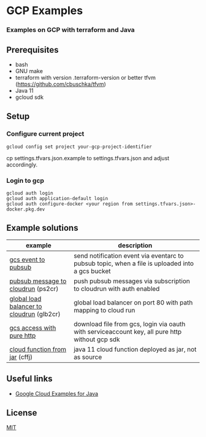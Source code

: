 # GCP Examples

### Examples on GCP with terraform and Java

## Prerequisites

* bash
* GNU make
* terraform with version .terraform-version or better tfvm (https://github.com/cbuschka/tfvm)
* Java 11
* gcloud sdk

## Setup

### Configure current project

```
gcloud config set project your-gcp-project-identifier
```

cp settings.tfvars.json.example to settings.tfvars.json and adjust accordingly.

### Login to gcp

```
gcloud auth login
gcloud auth application-default login
gcloud auth configure-docker <your region from settings.tfvars.json>-docker.pkg.dev
```

## Example solutions

| example          | description |
|------------------|-------------|
| [gcs event to pubsub](./gcs-event-to-pubsub) | send notification event via eventarc to pubsub topic, when a file is uploaded into a gcs bucket |
| [pubsub message to cloudrun](./pubsub-to-cloudrun) (ps2cr) | push pubsub messages via subscription to cloudrun with auth enabled |
| [global load balancer to cloudrun](./glb-to-cloudrun) (glb2cr) | global load balancer on port 80 with path mapping to cloud run |
| [gcs access with pure http](./pure-http-gcs) | download file from gcs, login via oauth with serviceaccount key, all pure http without gcp sdk |
| [cloud function from jar](./cloud-function-from-jar) (cffj) | java 11 cloud function deployed as jar, not as source |

## Useful links

* [Google Cloud Examples for Java](https://github.com/googleapis/google-cloud-java)

## License

[MIT](./license.txt)
